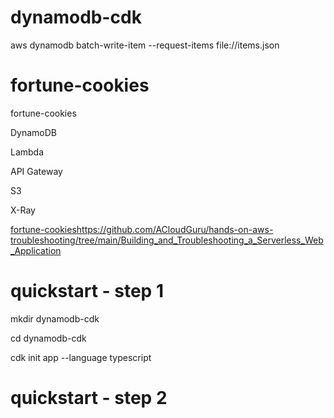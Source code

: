 # dynamodb-cdk



 aws dynamodb batch-write-item --request-items file://items.json

# fortune-cookies
fortune-cookies

DynamoDB

Lambda

API Gateway

S3

X-Ray


[fortune-cookies](https://github.com/ACloudGuru/hands-on-aws-troubleshooting/tree/main/Building_and_Troubleshooting_a_Serverless_Web_Application)https://github.com/ACloudGuru/hands-on-aws-troubleshooting/tree/main/Building_and_Troubleshooting_a_Serverless_Web_Application

# quickstart - step 1

mkdir dynamodb-cdk

cd dynamodb-cdk

cdk init app --language typescript

# quickstart - step 2
